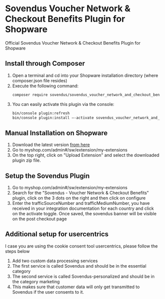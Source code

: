 # Sovendus Voucher Network & Checkout Benefits Plugin for Shopware
Official Sovendus Voucher Network & Checkout Benefits Plugin for Shopware

## Install through Composer

1. Open a terminal and cd into your Shopware installation directory (where composer.json file resides)
2. Execute the following command:
    ``` bash
    composer require sovendus/sovendus_voucher_network_and_checkout_benefits
    ```
3. You can easily activate this plugin via the console:
    ``` bash
    bin/console plugin:refresh​
    bin/console plugin:install –-activate sovendus_voucher_network_and_checkout_benefits
    ```
## Manual Installation on Shopware

1. Download the latest version [from here](https://github.com/Sovendus-GmbH/Sovendus-Shopware-Voucher-Network-and-Checkout-Benefits-Plugin/releases/)
2. Go to myshop.com/admin#/sw/extension/my-extensions
3. On the top right, click on "Upload Extension" and select the downloaded plugin zip file.


## Setup the Sovendus Plugin

1. Go to myshop.com/admin#/sw/extension/my-extensions
2. Search for the "Sovendus - Voucher Network & Checkout Benefits" plugin, click on the 3 dots on the right and then click on configure
3. Enter the trafficSourceNumber and trafficMediumNumber, you have received in your integration documentation for each country and click on the activate toggle. Once saved, the sovendus banner will be visible on the post checkout page

## Additional setup for usercentrics
I case you are using the cookie consent tool usercentrics, please follow the steps below

1. Add two custom data processing services
2. The first service is called Sovendus and should be in the essential category
3. The second service is called Sovendus-personalized and should be in the category marketing
4. This makes sure that customer data will only get transmitted to Sovendus if the user consents to it. 